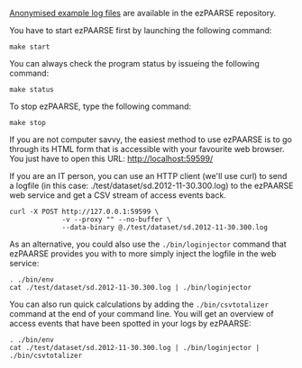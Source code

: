 [Anonymised example log files](https://raw.github.com/ezpaarse-project/ezpaarse/master/test/dataset/sd.2012-11-30.300.log)
are available in the ezPAARSE repository.

You have to start ezPAARSE first by launching the following command:
```console
make start
```

You can always check the program status by issueing the following command:
```console
make status
```

To stop ezPAARSE, type the following command:
```console
make stop
```

If you are not computer savvy, the easiest method to use ezPAARSE is to go through its HTML form
that is accessible with your favourite web browser.
You just have to open this URL: [http://localhost:59599/](http://localhost:59599/)

If you are an IT person, you can use an HTTP client (we'll use curl) to send a logfile
(in this case: ./test/dataset/sd.2012-11-30.300.log) to the ezPAARSE web service
and get a CSV stream of access events back.

```console
curl -X POST http://127.0.0.1:59599 \
             -v --proxy "" --no-buffer \
             --data-binary @./test/dataset/sd.2012-11-30.300.log
```

As an alternative, you could also use the ``./bin/loginjector`` command that ezPAARSE provides you with
to more simply inject the logfile in the web service:

```console
. ./bin/env
cat ./test/dataset/sd.2012-11-30.300.log | ./bin/loginjector
```

You can also run quick calculations by adding the ``./bin/csvtotalizer`` command at the end of
your command line.
You will get an overview of access events that have been spotted in your logs by ezPAARSE:

```console
. ./bin/env
cat ./test/dataset/sd.2012-11-30.300.log | ./bin/loginjector | ./bin/csvtotalizer
```

